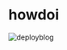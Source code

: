 # howdoi

![deployblog](https://github.com/MerrimanLab/howdoi/workflows/deployblog/badge.svg?branch=master)
